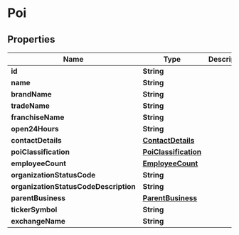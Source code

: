 
# Poi

## Properties
Name | Type | Description | Notes
------------ | ------------- | ------------- | -------------
**id** | **String** |  |  [optional]
**name** | **String** |  |  [optional]
**brandName** | **String** |  |  [optional]
**tradeName** | **String** |  |  [optional]
**franchiseName** | **String** |  |  [optional]
**open24Hours** | **String** |  |  [optional]
**contactDetails** | [**ContactDetails**](ContactDetails.md) |  |  [optional]
**poiClassification** | [**PoiClassification**](PoiClassification.md) |  |  [optional]
**employeeCount** | [**EmployeeCount**](EmployeeCount.md) |  |  [optional]
**organizationStatusCode** | **String** |  |  [optional]
**organizationStatusCodeDescription** | **String** |  |  [optional]
**parentBusiness** | [**ParentBusiness**](ParentBusiness.md) |  |  [optional]
**tickerSymbol** | **String** |  |  [optional]
**exchangeName** | **String** |  |  [optional]



